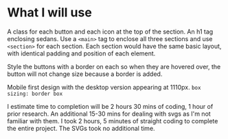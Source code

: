 # What I will use

A class for each button and each icon at the top of the section.
An h1 tag enclosing sedans.
Use a `<main>` tag to enclose all three sections and use `<section>` for each section.
Each section would have the same basic layout, with identical padding and position of each element.

Style the buttons with a border on each so when they are hovered over, the button will not change size because a border is added.

Mobile first design with the desktop version appearing at 1110px.
`box sizing: border box`

I estimate time to completion will be 2 hours 30 mins of coding, 1 hour of prior research.
An additional 15-30 mins for dealing with svgs as I'm not familiar with them.
I took 2 hours, 5 minutes of straight coding to complete the entire project. The SVGs took no additional time.
